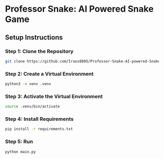 # Professor Snake: AI Powered Snake Game

## Setup Instructions

### Step 1: Clone the Repository

```bash
git clone https://github.com/Iruos8805/Professor-Snake-AI-powered-Snake-Game && cd Professor-Snake-AI-powered-Snake-Game
```

### Step 2: Create a Virtual Environment

```bash
python3 -m venv .venv
```

### Step 3: Activate the Virtual Environment

```bash
source .venv/bin/activate
```

### Step 4: Install Requirements

```bash
pip install -r requirements.txt
```

### Step 5: Run

```bash
python main.py
```
